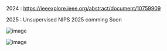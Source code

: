 2024 : https://ieeexplore.ieee.org/abstract/document/10759909

2025 : Unsupervised 
NIPS 2025 comming Soon

![image](https://github.com/user-attachments/assets/a434df16-7a14-4d17-8f72-09a8006175a7)

![image](https://github.com/user-attachments/assets/730246fb-15ef-4eab-a7a4-4d1fdaeea04d)
